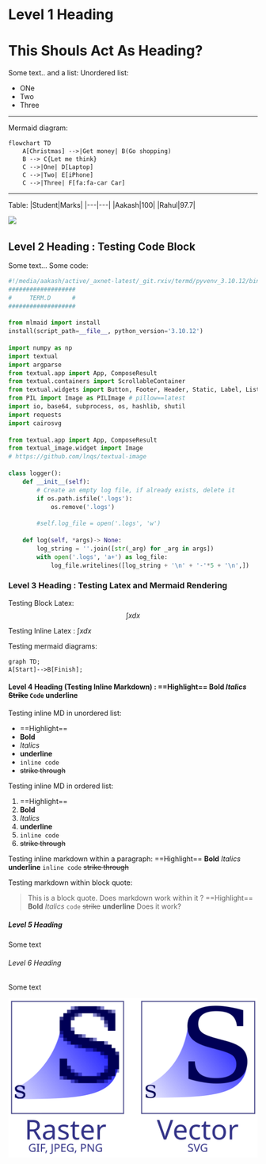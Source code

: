 # Level 1 Heading
# This Shouls Act As Heading?
Some text.. and a list:
Unordered list:
- ONe
- Two
- Three

---

Mermaid diagram:
```mermaid
flowchart TD
    A[Christmas] -->|Get money| B(Go shopping)
    B --> C{Let me think}
    C -->|One| D[Laptop]
    C -->|Two| E[iPhone]
    C -->|Three| F[fa:fa-car Car]
```

---

Table:
|Student|Marks|
|---|---|
|Aakash|100|
|Rahul|97.7|

![](https://upload.wikimedia.org/wikipedia/commons/thumb/9/94/Bugatti_Veyron_16.4_%E2%80%93_Frontansicht_%283%29%2C_5._April_2012%2C_D%C3%BCsseldorf.jpg/1280px-Bugatti_Veyron_16.4_%E2%80%93_Frontansicht_%283%29%2C_5._April_2012%2C_D%C3%BCsseldorf.jpg)

## Level 2 Heading : Testing Code Block
Some text... Some code:
```python
#!/media/aakash/active/_axnet-latest/_git.rxiv/termd/pyvenv_3.10.12/bin/python
###################
#     TERM.D      #
###################

from mlmaid import install
install(script_path=__file__, python_version='3.10.12')

import numpy as np 
import textual
import argparse
from textual.app import App, ComposeResult
from textual.containers import ScrollableContainer
from textual.widgets import Button, Footer, Header, Static, Label, ListItem, ListView, TextArea
from PIL import Image as PILImage # pillow==latest
import io, base64, subprocess, os, hashlib, shutil
import requests
import cairosvg

from textual.app import App, ComposeResult
from textual_image.widget import Image
# https://github.com/lnqs/textual-image

class logger():
    def __init__(self):
        # Create an empty log file, if already exists, delete it
        if os.path.isfile('.logs'):
            os.remove('.logs')
        
        #self.log_file = open('.logs', 'w')
    
    def log(self, *args)-> None:
        log_string = ''.join([str(_arg) for _arg in args]) 
        with open('.logs', 'a+') as log_file:    
            log_file.writelines([log_string + '\n' + '-'*5 + '\n',])
```

### Level 3 Heading : Testing Latex and Mermaid Rendering
Testing Block Latex:
$$
\int x dx
$$

Testing Inline Latex : $\int x dx$

Testing mermaid diagrams:
```mermaid
graph TD;
A[Start]-->B[Finish];
```

#### Level 4 Heading (Testing Inline Markdown) : ==Highlight== **Bold** *Italics* ~~Strike~~ `Code` __underline__
Testing inline MD in unordered list:
- ==Highlight==
- **Bold**
- *Italics*
- __underline__
- `inline code`
- ~~strike through~~

Testing inline MD in ordered list:
1. ==Highlight==
1. **Bold**
1. *Italics*
1. __underline__
1. `inline code`
1. ~~strike through~~

Testing inline markdown within a paragraph:
==Highlight== **Bold** *Italics* __underline__ `inline code` ~~strike through~~

Testing markdown within block quote:
> This is a block quote.
> Does markdown work within it ? ==Highlight== **Bold** *Italics* `code` ~~strike~~ __underline__
> Does it work?

##### Level 5 Heading
Some text

###### Level 6 Heading
Some text

![](./tests/test-svg.svg)

